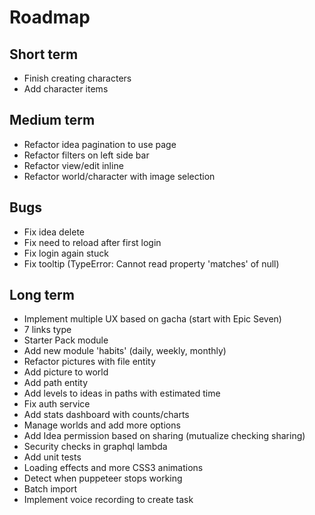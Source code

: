 Roadmap
=======

Short term
----------

- Finish creating characters
- Add character items

Medium term
-----------

- Refactor idea pagination to use page
- Refactor filters on left side bar
- Refactor view/edit inline
- Refactor world/character with image selection

Bugs
----

- Fix idea delete
- Fix need to reload after first login
- Fix login again stuck
- Fix tooltip (TypeError: Cannot read property 'matches' of null)

Long term
---------

- Implement multiple UX based on gacha (start with Epic Seven)
- 7 links type
- Starter Pack module
- Add new module 'habits' (daily, weekly, monthly)
- Refactor pictures with file entity
- Add picture to world
- Add path entity
- Add levels to ideas in paths with estimated time
- Fix auth service
- Add stats dashboard with counts/charts
- Manage worlds and add more options
- Add Idea permission based on sharing (mutualize checking sharing)
- Security checks in graphql lambda
- Add unit tests
- Loading effects and more CSS3 animations
- Detect when puppeteer stops working
- Batch import
- Implement voice recording to create task
